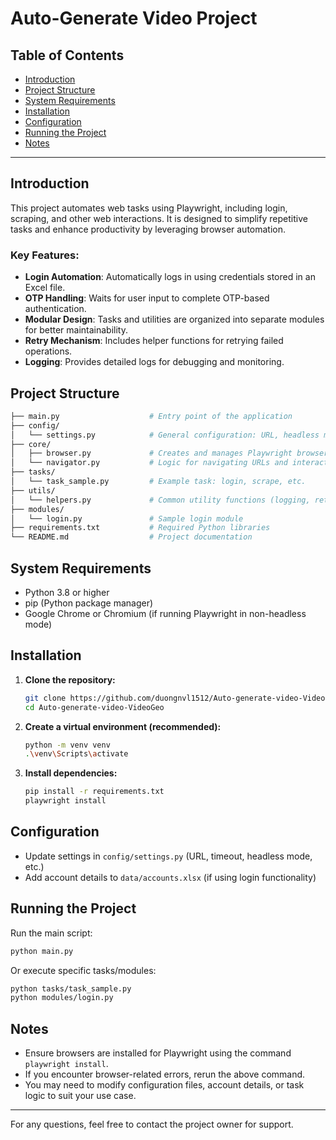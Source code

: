# Auto-Generate Video Project

## Table of Contents

- [Introduction](#introduction)
- [Project Structure](#project-structure)
- [System Requirements](#system-requirements)
- [Installation](#installation)
- [Configuration](#configuration)
- [Running the Project](#running-the-project)
- [Notes](#notes)

---

## Introduction

This project automates web tasks using Playwright, including login, scraping, and other web interactions. It is designed to simplify repetitive tasks and enhance productivity by leveraging browser automation.

### Key Features:

- **Login Automation**: Automatically logs in using credentials stored in an Excel file.
- **OTP Handling**: Waits for user input to complete OTP-based authentication.
- **Modular Design**: Tasks and utilities are organized into separate modules for better maintainability.
- **Retry Mechanism**: Includes helper functions for retrying failed operations.
- **Logging**: Provides detailed logs for debugging and monitoring.

## Project Structure

```bash
├── main.py                    # Entry point of the application
├── config/
│   └── settings.py            # General configuration: URL, headless mode, timeout...
├── core/
│   ├── browser.py             # Creates and manages Playwright browser instances
│   └── navigator.py           # Logic for navigating URLs and interacting with web pages
├── tasks/
│   └── task_sample.py         # Example task: login, scrape, etc.
├── utils/
│   └── helpers.py             # Common utility functions (logging, retry, etc.)
├── modules/
│   └── login.py               # Sample login module
├── requirements.txt           # Required Python libraries
└── README.md                  # Project documentation
```

## System Requirements

- Python 3.8 or higher
- pip (Python package manager)
- Google Chrome or Chromium (if running Playwright in non-headless mode)

## Installation

1. **Clone the repository:**
   ```bash
   git clone https://github.com/duongnvl1512/Auto-generate-video-VideoGeo.git
   cd Auto-generate-video-VideoGeo
   ```
2. **Create a virtual environment (recommended):**
   ```bash
   python -m venv venv
   .\venv\Scripts\activate
   ```
3. **Install dependencies:**
   ```bash
   pip install -r requirements.txt
   playwright install
   ```

## Configuration

- Update settings in `config/settings.py` (URL, timeout, headless mode, etc.)
- Add account details to `data/accounts.xlsx` (if using login functionality)

## Running the Project

Run the main script:

```bash
python main.py
```

Or execute specific tasks/modules:

```bash
python tasks/task_sample.py
python modules/login.py
```

## Notes

- Ensure browsers are installed for Playwright using the command `playwright install`.
- If you encounter browser-related errors, rerun the above command.
- You may need to modify configuration files, account details, or task logic to suit your use case.

---

For any questions, feel free to contact the project owner for support.
